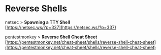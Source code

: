 # Reverse Shells

netsec > **Spawning a TTY Shell**\
[https://netsec.ws/?p=337](https://netsec.ws/?p=337)

pentestmonkey > **Reverse Shell Cheat Sheet**\
[https://pentestmonkey.net/cheat-sheet/shells/reverse-shell-cheat-sheet](https://pentestmonkey.net/cheat-sheet/shells/reverse-shell-cheat-sheet)
